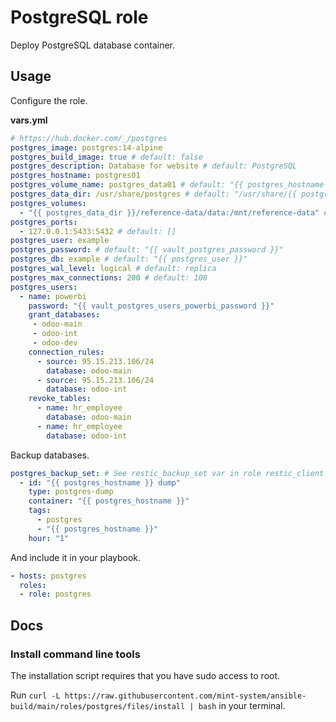 # PostgreSQL role

Deploy PostgreSQL database container.

## Usage

Configure the role.

**vars.yml**

```yml
# https://hub.docker.com/_/postgres
postgres_image: postgres:14-alpine
postgres_build_image: true # default: false
postgres_description: Database for website # default: PostgreSQL
postgres_hostname: postgres01
postgres_volume_name: postgres_data01 # default: "{{ postgres_hostname }}"
postgres_data_dir: /usr/share/postgres # default: "/usr/share/{{ postgres_hostname }}"
postgres_volumes:
  - "{{ postgres_data_dir }}/reference-data/data:/mnt/reference-data" # default: "{{ postgres_volume_name }}:/var/lib/postgresql/data"
postgres_ports:
  - 127.0.0.1:5433:5432 # default: []
postgres_user: example
postgres_password: # default: "{{ vault_postgres_password }}"
postgres_db: example # default: "{{ postgres_user }}"
postgres_wal_level: logical # default: replica
postgres_max_connections: 200 # default: 100
postgres_users:
  - name: powerbi
    password: "{{ vault_postgres_users_powerbi_password }}"
    grant_databases:
     - odoo-main
     - odoo-int
     - odoo-dev
    connection_rules:
      - source: 95.15.213.106/24
        database: odoo-main
      - source: 95.15.213.106/24
        database: odoo-int
    revoke_tables:
      - name: hr_employee
        database: odoo-main
      - name: hr_employee
        database: odoo-int
```

Backup databases.

```yml
postgres_backup_set: # See restic_backup_set var in role restic_client
  - id: "{{ postgres_hostname }} dump"
    type: postgres-dump
    container: "{{ postgres_hostname }}"
    tags:
      - postgres
      - "{{ postgres_hostname }}"
    hour: "1"
```

And include it in your playbook.

```yml
- hosts: postgres
  roles:
  - role: postgres
```

## Docs

### Install command line tools

The installation script requires that you have sudo access to root.

Run `curl -L https://raw.githubusercontent.com/mint-system/ansible-build/main/roles/postgres/files/install | bash` in your terminal.
